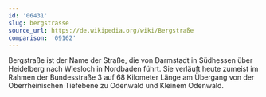 ```yaml
---
id: '06431'
slug: bergstrasse
source_url: https://de.wikipedia.org/wiki/Bergstraße
comparison: '09162'
---
```


Bergstraße ist der Name der Straße, die von Darmstadt in Südhessen über Heidelberg nach Wiesloch in Nordbaden führt. Sie verläuft heute zumeist im Rahmen der Bundesstraße 3 auf 68 Kilometer Länge am Übergang von der Oberrheinischen Tiefebene zu Odenwald und Kleinem Odenwald.
